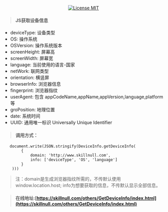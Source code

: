 <p align="center">
  <a href="https://www.skillnull.com"><img src="https://skillnull.com/others/images/brand/MIT.svg" alt="License MIT"></a>
</p>

> #### JS获取设备信息

 - deviceType: 设备类型
 - OS: 操作系统
 - OSVersion: 操作系统版本
 - screenHeight: 屏幕高
 - screenWidth: 屏幕宽
 - language: 当前使用的语言-国家
 - netWork: 联网类型
 - orientation: 横竖屏
 - browserInfo: 浏览器信息
 - fingerprint: 浏览器指纹
 - userAgent: 包含 appCodeName,appName,appVersion,language,platform 等
 - groPosition: 地理位置
 - date: 系统时间
 - UUID: 通用唯一标识 Universally Unique Identifier

 > #### 调用方式：
 ```
    document.write(JSON.stringify(DeviceInfo.getDeviceInfo(
         {
             domain: 'http://www.skillnull.com',
             info: ['deviceType', 'OS', 'language']
         }
     )))
 ```
 > 注：domain是生成浏览器指纹所需的，不传默认使用window.location.host; info为想要获取的信息，不传默认显示全部信息。
 
 > #### 在线地址:[https://skillnull.com/others/GetDeviceInfo/index.html](https://skillnull.com/others/GetDeviceInfo/index.html)

